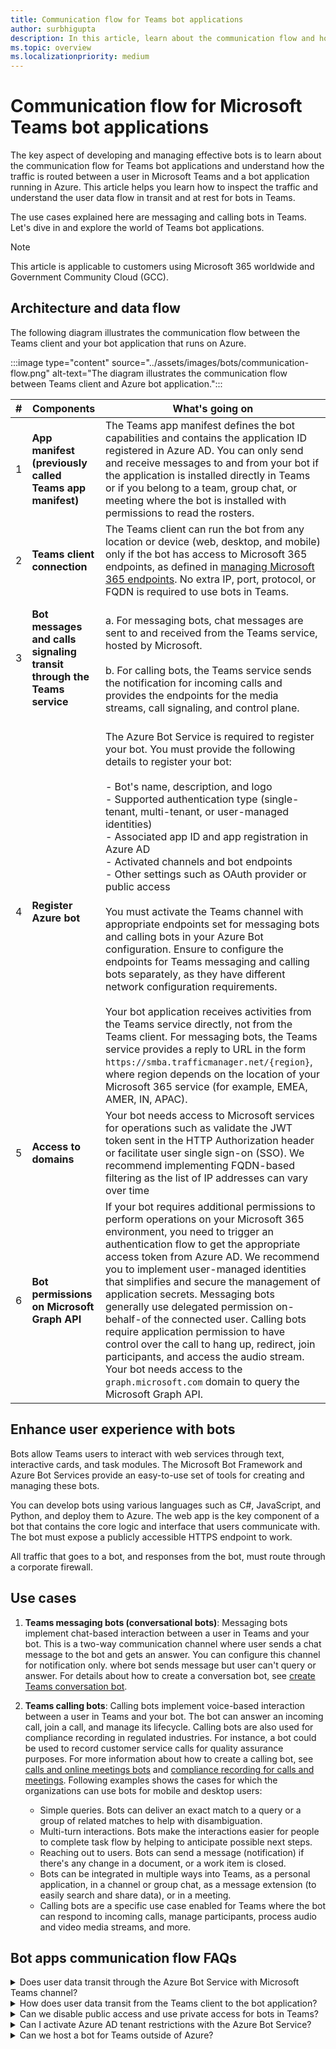 ```yaml
---
title: Communication flow for Teams bot applications
author: surbhigupta
description: In this article, learn about the communication flow and how traffic routed between Teams and an Azure bot app 
ms.topic: overview
ms.localizationpriority: medium
---
```


# Communication flow for Microsoft Teams bot applications

The key aspect of developing and managing effective bots is to learn about the communication flow for Teams bot applications and understand how the traffic is routed between a user in Microsoft Teams and a bot application running in Azure. This article helps you learn how to inspect the traffic and understand the user data flow in transit and at rest for bots in Teams.

The use cases explained here are messaging and calling bots in Teams. Let's dive in and explore the world of Teams bot applications.

> [!NOTE]
> This article is applicable to customers using Microsoft 365 worldwide and Government Community Cloud (GCC).

## Architecture and data flow

The following diagram illustrates the communication flow between the Teams client and your bot application that runs on Azure.

:::image type="content" source="../assets/images/bots/communication-flow.png" alt-text="The diagram illustrates the communication flow between Teams client and Azure bot application.":::

| # | Components | What's going on |
| --- | --- | --- |
| 1 | **App manifest (previously called Teams app manifest)**| The Teams app manifest defines the bot capabilities and contains the application ID registered in Azure AD. You can only send and receive messages to and from your bot if the application is installed directly in Teams or if you belong to a team, group chat, or meeting where the bot is installed with permissions to read the rosters. |
| 2 | **Teams client connection**| The Teams client can run the bot from any location or device (web, desktop, and mobile) only if the bot has access to Microsoft 365 endpoints, as defined in [managing Microsoft 365 endpoints](/microsoft-365/enterprise/managing-office-365-endpoints). No extra IP, port, protocol, or FQDN is required to use bots in Teams. |
| 3 | **Bot messages and calls signaling transit through the Teams service**| <br> a. For messaging bots, chat messages are sent to and received from the Teams service, hosted by Microsoft. </br> <br> b. For calling bots, the Teams service sends the notification for incoming calls and provides the endpoints for the media streams, call signaling, and control plane. </br>|
| 4 | **Register Azure bot**| <br> The Azure Bot Service is required to register your bot. You must provide the following details to register your bot:</br> <br> - Bot's name, description, and logo <br> - Supported authentication type (single-tenant, multi-tenant, or user-managed identities) <br> - Associated app ID and app registration in Azure AD <br> - Activated channels and bot endpoints <br> - Other settings such as OAuth provider or public access </br> <br> You must activate the Teams channel with appropriate endpoints set for messaging bots and calling bots in your Azure Bot configuration. Ensure to configure the endpoints for Teams messaging and calling bots separately, as they have different network configuration requirements. </br> <br> Your bot application receives activities from the Teams service directly, not from the Teams client. For messaging bots, the Teams service provides a reply to URL in the form `https://smba.trafficmanager.net/{region}`, where region depends on the location of your Microsoft 365 service (for example, EMEA, AMER, IN, APAC). </br>|
| 5 | **Access to domains**| Your bot needs access to Microsoft services for operations such as validate the JWT token sent in the HTTP Authorization header or facilitate user single sign-on (SSO). We recommend implementing FQDN-based filtering as the list of IP addresses can vary over time |
| 6 | **Bot permissions on Microsoft Graph API**| If your bot requires additional permissions to perform operations on your Microsoft 365 environment, you need to trigger an authentication flow to get the appropriate access token from Azure AD. We recommend you to implement user-managed identities that simplifies and secure the management of application secrets. Messaging bots generally use delegated permission on-behalf-of the connected user. Calling bots require application permission to have control over the call to hang up, redirect, join participants, and access the audio stream. Your bot needs access to the `graph.microsoft.com` domain to query the Microsoft Graph API. |

## Enhance user experience with bots

Bots allow Teams users to interact with web services through text, interactive cards, and task modules. The Microsoft Bot Framework and Azure Bot Services provide an easy-to-use set of tools for creating and managing these bots.

You can develop bots using various languages such as C#, JavaScript, and Python, and deploy them to Azure. The web app is the key component of a bot that contains the core logic and interface that users communicate with. The bot must expose a publicly accessible HTTPS endpoint to work.

All traffic that goes to a bot, and responses from the bot, must route through a corporate firewall.

## Use cases

1. **Teams messaging bots (conversational bots)**: Messaging bots implement chat-based interaction between a user in Teams and your bot. This is a two-way communication channel where user sends a chat message to the bot and gets an answer. You can configure this channel for notification only. where bot sends message but user can't query or answer. For details about how to create a conversation bot, see [create Teams conversation bot](../sbs-teams-conversation-bot.yml).
1. **Teams calling bots**: Calling bots implement voice-based interaction between a user in Teams and your bot. The bot can answer an incoming call, join a call, and manage its lifecycle. Calling bots are also used for compliance recording in regulated industries. For instance, a bot could be used to record customer service calls for quality assurance purposes. For more information about how to create a calling bot, see [calls and online meetings bots](calls-and-meetings/calls-meetings-bots-overview.md) and [compliance recording for calls and meetings](/MicrosoftTeams/teams-recording-policy).
    Following examples shows the cases for which the organizations can use bots for mobile and desktop users:

    * Simple queries. Bots can deliver an exact match to a query or a group of related matches to help with disambiguation.
    * Multi-turn interactions. Bots make the interactions easier for people to complete task flow by helping to anticipate possible next steps.
    * Reaching out to users. Bots can send a message (notification) if there's any change in a document, or a work item is closed.
    * Bots can be integrated in multiple ways into Teams, as a personal application, in a channel or group chat, as a message extension (to easily search and share data), or in a meeting.
    * Calling bots are a specific use case enabled for Teams where the bot can respond to incoming calls, manage participants, process audio and video media streams, and more.

## Bot apps communication flow FAQs

<details>
<summary>Does user data transit through the Azure Bot Service with Microsoft Teams channel? </summary>

No. User data doesn't transits through the Azure Bot Service for both messaging and calling endpoints. For first-party channels such as Teams, Outlook, Skype, Search (Preview), and Direct Line Speech, user data goes directly to the Microsoft service endpoint and doesn't transit through the Azure Bot Service.
<br>
&nbsp;
</details>
<details>
<summary>How does user data transit from the Teams client to the bot application?</summary>

For first-party channels such as Teams, user data transits through the Microsoft 365 location that you configured during the provisioning of your services. For more information, see [where your Microsoft 365 customer data is stored](/microsoft-365/enterprise/o365-data-locations).
<br>
&nbsp;
</details>
<details>
<summary>Can we disable public access and use private access for bots in Teams?</summary>

No. Teams is SaaS (software as a service) platform and only provides public endpoints that Teams clients can join. Disabling public access is supported only in combination with [Direct Line App Service extension](/azure/bot-service/dl-network-isolation-concept) and isn't supported for Teams.
<br>
&nbsp;
</details>
<details>
<summary>Can I activate Azure AD tenant restrictions with the Azure Bot Service?</summary>

Yes. With tenant restrictions, organizations can specify the list of tenants that users on their network can access. Azure AD grants access only to the permitted tenants and all other tenants are blocked, including guest members. For more information, see [restrict access to a tenant](/azure/active-directory/manage-apps/tenant-restrictions).

For your bot application, and bot users, to be able to authenticate on the Azure Bot Service, your proxy server needs to add the following tenants to the allowlist:

* botframework.com if the Azure Bot Service is configured for multi-tenant.
* Your own company tenant (for example, contoso.com) if Azure Bot Service is configured for single-tenant.
<br>

&nbsp;
</details>
<details>
<summary>Can we host a bot for Teams outside of Azure? </summary>

It depends on the scenario. Messaging bots can be hosted on any infrastructure if all required FQDN, IP addresses and ports (in and out) are on the allowlist.However, calling bots can only be hosted on Microsoft Azure and specific services. For details, see [requirements and considerations for application-hosted media bots](calls-and-meetings/requirements-considerations-application-hosted-media-bots.md).
<br>
&nbsp;
</details>
